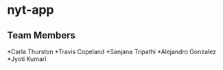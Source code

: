 # nyt-app

## Team Members
*Carla Thurston
*Travis Copeland
*Sanjana Tripathi
*Alejandro Gonzalez
*Jyoti Kumari
